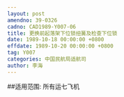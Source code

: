 ```yaml
---
layout: post
amendno: 39-0326
cadno: CAD1989-Y007-06
title: 更换前起落架下位锁扭簧及检查下位锁
date: 1989-10-18 00:00:00 +0800
effdate: 1989-10-20 00:00:00 +0800
tag: Y007
categories: 中国民航局适航司
author: 李海
---
```


##适用范围:
所有运七飞机

